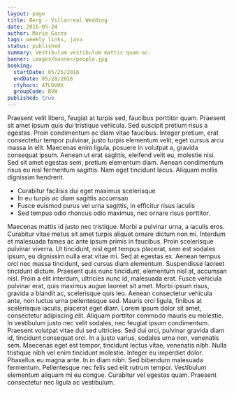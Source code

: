 ```yaml
---
layout: page
title: Berg - Villarreal Wedding
date: 2016-05-24
author: Marie Garza
tags: weekly links, java
status: published
summary: Vestibulum vestibulum mattis quam ac.
banner: images/banner/people.jpg
booking:
  startDate: 05/25/2016
  endDate: 05/28/2016
  ctyhocn: ATLDVHX
  groupCode: BVW
published: true
---
```

Praesent velit libero, feugiat at turpis sed, faucibus porttitor quam. Praesent sit amet ipsum quis dui tristique vehicula. Sed suscipit pretium risus a egestas. Proin condimentum ac diam vitae faucibus. Integer pretium, erat consectetur tempor pulvinar, justo turpis elementum velit, eget cursus arcu massa in elit. Maecenas enim ligula, posuere in volutpat a, gravida consequat ipsum. Aenean ut erat sagittis, eleifend velit eu, molestie nisi. Sed sit amet egestas sem, pretium elementum diam. Aenean condimentum risus eu nisl fermentum sagittis. Nam eget tincidunt lacus. Aliquam mollis dignissim hendrerit.

* Curabitur facilisis dui eget maximus scelerisque
* In eu turpis ac diam sagittis accumsan
* Fusce euismod purus vel urna sagittis, in efficitur risus iaculis
* Sed tempus odio rhoncus odio maximus, nec ornare risus porttitor.

Maecenas mattis id justo nec tristique. Morbi a pulvinar urna, a iaculis eros. Curabitur vitae metus sit amet turpis aliquet ornare dictum non mi. Interdum et malesuada fames ac ante ipsum primis in faucibus. Proin scelerisque pulvinar viverra. Ut tincidunt, nisl eget tempus placerat, sem est sodales ipsum, eu dignissim nulla erat vitae mi. Sed at egestas ex. Aenean tempus orci nec massa tincidunt, sed cursus diam elementum. Suspendisse laoreet tincidunt dictum. Praesent quis nunc tincidunt, elementum nisl at, accumsan nisl. Proin a elit interdum, ultricies nunc id, malesuada erat. Fusce vehicula pulvinar erat, quis maximus augue laoreet sit amet. Morbi ipsum risus, gravida a blandit ac, scelerisque quis leo. Aenean consectetur vehicula ante, non luctus urna pellentesque sed. Mauris orci ligula, finibus at scelerisque iaculis, placerat eget diam.
Lorem ipsum dolor sit amet, consectetur adipiscing elit. Aliquam porttitor commodo mauris eu molestie. In vestibulum justo nec velit sodales, nec feugiat ipsum condimentum. Praesent volutpat vitae dui sed ultricies. Sed dui orci, pulvinar gravida diam id, tincidunt consequat orci. In a justo varius, sodales urna non, venenatis sem. Maecenas eget est tempor, tincidunt lectus vitae, venenatis nibh. Nulla tristique nibh vel enim tincidunt molestie. Integer eu imperdiet dolor. Phasellus eu magna ante. In in diam nibh. Sed bibendum malesuada fermentum. Pellentesque nec felis sed elit rutrum tempor. Vestibulum elementum aliquam mi eu congue. Curabitur vel egestas quam. Praesent consectetur nec ligula ac vestibulum.
